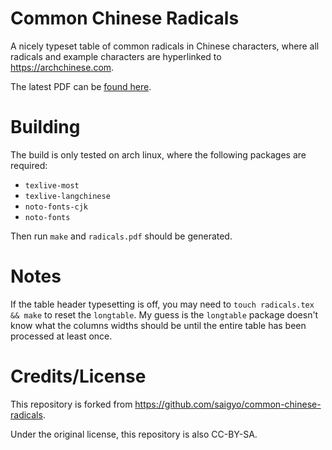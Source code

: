 # Common Chinese Radicals

A nicely typeset table of  common radicals in Chinese characters, where all
radicals and example characters are hyperlinked to https://archchinese.com.

The latest PDF can be [found here][0].

# Building

The build is only tested on arch linux, where the following packages are
required:

* `texlive-most`
* `texlive-langchinese`
* `noto-fonts-cjk`
* `noto-fonts`

Then run `make` and `radicals.pdf` should be generated.

# Notes

If the table header typesetting is off, you may need to `touch radicals.tex && make`
to reset the `longtable`. My guess is the `longtable` package doesn't know what the
columns widths should be until the entire table has been processed at least once.

# Credits/License

This repository is forked from https://github.com/saigyo/common-chinese-radicals.

Under the original license, this repository is also CC-BY-SA.


[0]: https://github.com/danobi/radicals/releases/latest/download/radicals.pdf
